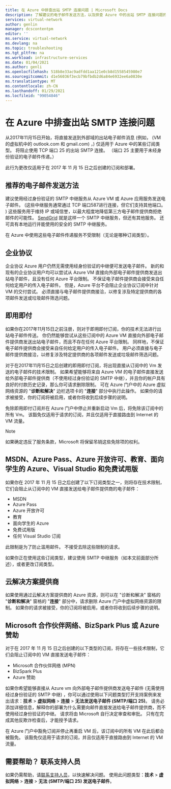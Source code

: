 ```yaml
---
title: 在 Azure 中排查出站 SMTP 连接问题 | Microsoft Docs
description: 了解建议的电子邮件发送方法，以及排查 Azure 中的出站 SMTP 连接问题的方法。
services: virtual-network
author: genlin
manager: dcscontentpm
editor: ''
ms.service: virtual-network
ms.devlang: na
ms.topic: troubleshooting
ms.tgt_pltfrm: na
ms.workload: infrastructure-services
ms.date: 01/04/2021
ms.author: genli
ms.openlocfilehash: 518b8e33ac9adfdd1aa121e0cb8d1558545980e7
ms.sourcegitcommit: d1e56036f3ecb79bfbdb2d6a84e6932ee6a0830e
ms.translationtype: MT
ms.contentlocale: zh-CN
ms.lasthandoff: 01/29/2021
ms.locfileid: "99054846"
---
```

# <a name="troubleshoot-outbound-smtp-connectivity-problems-in-azure"></a>在 Azure 中排查出站 SMTP 连接问题

从2017年11月15日开始，将直接发送到外部域的出站电子邮件消息 (例如， (VM 的虚拟机中的 outlook.com 和 gmail.com) ，) 仅适用于 Azure 中的某些订阅类型。 将阻止使用 TCP 端口 25 的出站 SMTP 连接。 （端口 25 主要用于未经身份验证的电子邮件传递。）

此行为更改仅适用于在 2017 年 11 月 15 日之后创建的订阅和部署。

## <a name="recommended-method-of-sending-email"></a>推荐的电子邮件发送方法

建议使用经过身份验证的 SMTP 中继服务从 Azure VM 或 Azure 应用服务发送电子邮件。  (这些中继服务通常通过 TCP 端口587进行连接，但它们支持其他端口。 ) 这些服务用于维持 IP 或域信誉，以最大程度地降低第三方电子邮件提供商拒绝邮件的可能性。 [SendGrid](https://sendgrid.com/partners/azure/) 就是这样一个 SMTP 中继服务，但还有其他服务。 还可具有本地运行并能使用的安全的 SMTP 中继服务。

在 Azure 中使用这些电子邮件传递服务不受限制（无论是哪种订阅类型）。

## <a name="enterprise-agreement"></a>企业协议

企业协议 Azure 用户仍然无需使用经身份验证的中继便可发送电子邮件。 新的和现有的企业协议用户均可以尝试从 Azure VM 直接向外部电子邮件提供商发送出站电子邮件，且没有任何 Azure 平台限制。 不保证电子邮件提供商会接受来自任何给定用户的传入电子邮件。 但是，Azure 平台不会阻止企业协议订阅中针对 VM 的交付尝试。 必须直接与电子邮件提供商接洽，以修复涉及特定提供商的各项邮件发送或垃圾邮件筛选问题。

## <a name="pay-as-you-go"></a>即用即付

如果你在2017年11月15日之前注册，则对于即用即付订阅，你的技术无法进行出站电子邮件传送。 你仍然能够尝试从这些订阅中的 Azure VM 直接向外部电子邮件提供商发送出站电子邮件，而且不存在任何 Azure 平台限制。 同样地，不保证电子邮件提供商会接受来自任何给定用户的传入电子邮件。 用户必须直接与电子邮件提供商接洽，以修复涉及特定提供商的各项邮件发送或垃圾邮件筛选问题。

对于在2017年11月15日之后创建的即用即付订阅，将出现直接从订阅中的 Vm 发送的电子邮件的技术限制。 如果希望能够将来自 Azure VM 的电子邮件直接发送给外部电子邮件提供商（不使用经过身份验证的 SMTP 中继），并且你的帐户具有良好的付款历史记录，那么你可请求删除限制。 可在 Azure 门户中的 Azure 虚拟网络资源的 "**诊断和解决**" 边栏选项卡的 "**连接**" 部分中执行此操作。 如果你的请求被接受，你的订阅将被启用，或者你将收到后续步骤的说明。 

免除即用即付订阅并在 Azure 门户中停止并重新启动 Vm 后，将免除该订阅中的所有 Vm。 该豁免仅适用于请求的订阅，并且仅适用于直接路由到 Internet 的 VM 流量。

> [!NOTE]
> 如果确定违反了服务条款，Microsoft 将保留吊销这些免除项的权利。

## <a name="msdn-azure-pass-azure-in-open-education-azure-for-students-visual-studio-and-free-trial"></a>MSDN、Azure Pass、Azure 开放许可、教育、面向学生的 Azure、Visual Studio 和免费试用版

如果你在 2017 年 11 月 15 日之后创建了以下订阅类型之一，则将存在技术限制，它们会阻止从订阅中的 VM 直接发送给电子邮件提供商的电子邮件：
- MSDN
- Azure Pass
- Azure 开放许可
- 教育
- 面向学生的 Azure
- 免费试用版
- 任何 Visual Studio 订阅  

此限制是为了防止滥用邮件。 不接受去除这些限制的请求。

如果你正在使用这些订阅类型，建议使用 SMTP 中继服务（如本文前面部分所述），或者更改订阅类型。

## <a name="cloud-solution-provider"></a>云解决方案提供商

如果使用通过云解决方案提供商的 Azure 资源，则可以在 "诊断和解决" 窗格的 "**诊断和解决**" 窗格的 "**连接**" 部分中，请求删除 Azure 门户中虚拟网络资源的限制。 如果你的请求被接受，你的订阅将被启用，或者你将收到后续步骤的说明。

## <a name="microsoft-partner-network-bizspark-plus-or-azure-sponsorship"></a>Microsoft 合作伙伴网络、BizSpark Plus 或 Azure 赞助

对于在 2017 年 11 月 15 日之后创建的以下类型的订阅，将存在一些技术限制，它们会阻止订阅中的 VM 直接发送电子邮件：

- Microsoft 合作伙伴网络 (MPN) 
- BizSpark Plus
- Azure 赞助

如果你希望能够直接从 Azure vm 向外部电子邮件提供商发送电子邮件 (无需使用经过身份验证的 SMTP 中继) ，你可以通过使用以下问题类型打开支持案例来发出请求：**技术**  >  **虚拟网络**  >  **连接**  >  **无法发送电子邮件 (SMTP/端口 25)**。 请务必添加详细信息，解释你的部署为什么需要向邮件直接发送给电子邮件提供商，而不使用经过身份验证的中继。 请求将由 Microsoft 自行决定审查和审批。 只有在完成其他反欺诈检查后，才能授予请求。 

在 Azure 门户中豁免订阅并停止再重启 VM 后，该订阅中的所有 VM 在此后都会被豁免。 该豁免仅适用于请求的订阅，并且仅适用于直接路由到 Internet 的 VM 流量。

## <a name="need-help-contact-support"></a>需要帮助？ 联系支持人员

如果仍需帮助，请[联系支持人员](https://portal.azure.com/?#blade/Microsoft_Azure_Support/HelpAndSupportBlade)，以快速解决问题。 使用此问题类型：**技术**  >  **虚拟网络**  >  **连接**  >  **无法 (SMTP/端口 25) 发送电子邮件**。
